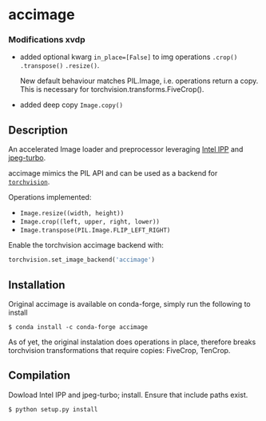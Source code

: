 # accimage

### Modifications xvdp
* added optional kwarg `in_place=[False]` to img operations `.crop()` `.transpose()` `.resize()`.
  
  New default behaviour matches PIL.Image, i.e. operations return a copy. 
  This is necessary for torchvision.transforms.FiveCrop().
  
* added deep copy
`Image.copy()`

## Description
An accelerated Image loader and preprocessor leveraging [Intel
IPP](https://software.intel.com/en-us/intel-ipp) and [jpeg-turbo](https://libjpeg-turbo.org/).

accimage mimics the PIL API and can be used as a backend for
[`torchvision`](https://github.com/pytorch/vision).

Operations implemented:

- `Image.resize((width, height))`
- `Image.crop((left, upper, right, lower))`
- `Image.transpose(PIL.Image.FLIP_LEFT_RIGHT)`

Enable the torchvision accimage backend with:

```python
torchvision.set_image_backend('accimage')
```

## Installation
Original accimage is available on conda-forge, simply run the following to install
```
$ conda install -c conda-forge accimage
```
As of yet, the original instalation does operations in place, therefore breaks torchvision transformations that require copies: FiveCrop, TenCrop.


## Compilation
Dowload Intel IPP and jpeg-turbo; install. Ensure that include paths exist.
```
$ python setup.py install
```
